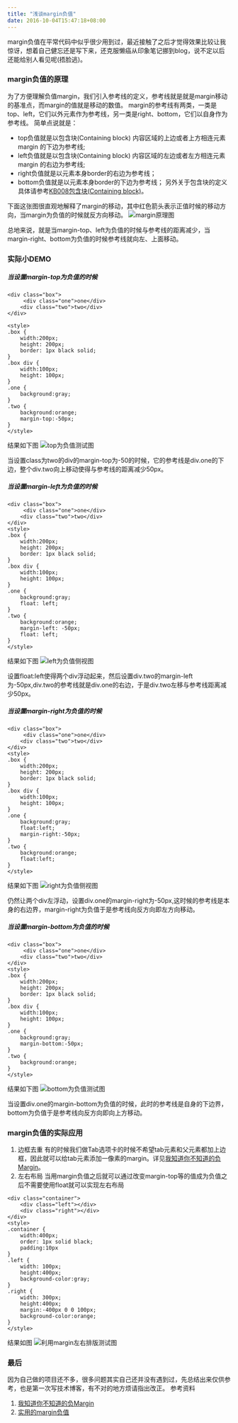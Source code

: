 ```yaml
---
title: "浅谈margin负值"
date: 2016-10-04T15:47:18+08:00
---
```

margin负值在平常代码中似乎很少用到过，最近接触了之后才觉得效果比较让我惊讶，想着自己健忘还是写下来，还克服懒癌从印象笔记挪到blog，说不定以后还能给别人看见呢(捂脸逃)。
### margin负值的原理
为了方便理解负值margin，我们引入参考线的定义，参考线就是就是margin移动的基准点，而margin的值就是移动的数值。
margin的参考线有两类，一类是top、left，它们以外元素作为参考线，另一类是right、bottom，它们以自身作为参考线。
简单点说就是：
- top负值就是以包含块(Containing block) 内容区域的上边或者上方相连元素 margin 的下边为参考线;
- left负值就是以包含块(Containing block) 内容区域的左边或者左方相连元素 margin 的右边为参考线;
- right负值就是以元素本身border的右边为参考线；
- bottom负值就是以元素本身border的下边为参考线；
另外关于包含块的定义具体请参考[KB008包含块(Containing block)](http://w3help.org/zh-cn/kb/008/)。

下面这张图很直观地解释了margin的移动，其中红色箭头表示正值时候的移动方向，当margin为负值的时候就反方向移动。
![margin原理图](http://ojzeprg7w.bkt.clouddn.com/%E6%B5%8B%E8%AF%95.png)

总地来说，就是当margin-top、left为负值的时候与参考线的距离减少，当margin-right、bottom为负值的时候参考线就向左、上面移动。
### 实际小DEMO
##### 当设置margin-top为负值的时候
```
<div class="box">
     <div class="one">one</div>
    <div class="two">two</div>
</div>

<style>
.box {
    width:200px;
    height: 200px;
    border: 1px black solid;
}
.box div {
    width:100px;
    height: 100px;
}
.one {
	background:gray;
}
.two {
	background:orange;
	margin-top:-50px;
}
</style>
```
结果如下图
![top为负值测试图](http://ojzeprg7w.bkt.clouddn.com/top.png)

当设置class为two的div的margin-top为-50的时候，它的参考线是div.one的下边，整个div.two向上移动使得与参考线的距离减少50px。
##### 当设置margin-left为负值的时候
```
<div class="box">
     <div class="one">one</div>
    <div class="two">two</div>
</div>
<style>
.box {
    width:200px;
    height: 200px;
    border: 1px black solid;
}
.box div {
    width:100px;
    height: 100px;
}
.one {
	background:gray;
	float: left;
}
.two {
	background:orange;
    margin-left: -50px;
    float: left;
}
</style>
```
结果如下图
![left为负值侧视图](http://ojzeprg7w.bkt.clouddn.com/left.png)

设置float:left使得两个div浮动起来，然后设置div.two的margin-left为-50px,div.two的参考线就是div.one的右边，于是div.two左移与参考线距离减少50px。
##### 当设置margin-right为负值的时候
```
<div class="box">
     <div class="one">one</div>
    <div class="two">two</div>
</div>
<style>
.box {
    width:200px;
    height: 200px;
    border: 1px black solid;
}
.box div {
    width:100px;
    height: 100px;
}
.one {
    background:gray;
    float:left;
    margin-right:-50px;
}
.two {
    background:orange;
    float:left;
}
</style>
```
结果如下图
![right为负值侧视图](http://ojzeprg7w.bkt.clouddn.com/left.png)

仍然让两个div左浮动，设置div.one的margin-right为-50px,这时候的参考线是本身的右边界，margin-right为负值于是参考线向反方向即左方向移动。
##### 当设置margin-bottom为负值的时候
```
<div class="box">
     <div class="one">one</div>
    <div class="two">two</div>
</div>
<style>
.box {
    width:200px;
    height: 200px;
    border: 1px black solid;
}
.box div {
    width:100px;
    height: 100px;
}
.one {
    background:gray;
    margin-bottom:-50px;
}
.two {
    background:orange;
}
</style>
```
结果如下图
![bottom为负值测试图](http://ojzeprg7w.bkt.clouddn.com/top.png)

当设置div.one的margin-bottom为负值的时候，此时的参考线是自身的下边界，bottom为负值于是参考线向反方向即向上方移动。
### margin负值的实际应用
1. 边框去重
有的时候我们做Tab选项卡的时候不希望tab元素和父元素都加上边框，因此就可以给tab元素添加一像素的margin。详见[我知道你不知道的负Margin](http://www.hicss.net/i-know-you-do-not-know-the-negative-margin/)。
2. 左右布局
当用margin负值之后就可以通过改变margin-top等的值成为负值之后不需要使用float就可以实现左右布局

```
<div class="container">
    <div class="left"></div>
    <div class="right"></div>
</div>
<style>
.container {
	width:400px;
	order: 1px solid black;
	padding:10px
}
.left {
	width: 100px;
	height:400px;
	background-color:gray;
}
.right {
	width: 300px;
	height:400px;
	margin:-400px 0 0 100px;
	background-color:orange;
}
</style>
```
结果如图
![利用margin左右排版测试图](http://ojzeprg7w.bkt.clouddn.com/buju.png)
### 最后
因为自己做的项目还不多，很多问题其实自己还并没有遇到过，先总结出来仅供参考，也是第一次写技术博客，有不对的地方烦请指出改正。
参考资料
1. [我知道你不知道的负Margin](http://www.hicss.net/i-know-you-do-not-know-the-negative-margin/)
2. [实用的margin负值](http://blog.acwong.org/2014/12/06/negative-margins/)
